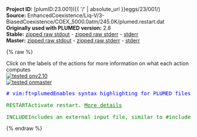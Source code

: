 **Project ID:** [plumID:23.001]({{ '/' | absolute_url }}eggs/23/001/)  
**Source:** EnhancedCoexistence/Liq-V/3-BiasedCoexistence/COEX_5000.0atm/245.0K/plumed.restart.dat  
**Originally used with PLUMED version:** 2.8  
**Stable:** [zipped raw stdout](plumed.restart.dat.plumed.stdout.txt.zip) - [zipped raw stderr](plumed.restart.dat.plumed.stderr.txt.zip) - [stderr](plumed.restart.dat.plumed.stderr)  
**Master:** [zipped raw stdout](plumed.restart.dat.plumed_master.stdout.txt.zip) - [zipped raw stderr](plumed.restart.dat.plumed_master.stderr.txt.zip) - [stderr](plumed.restart.dat.plumed_master.stderr)  

{% raw %}
<div class="plumedpreheader">
<div class="headerInfo" id="value_details_data/EnhancedCoexistence/Liq-V/3-BiasedCoexistence/COEX_5000.0atm/245.0K/plumed.restart.dat"> Click on the labels of the actions for more information on what each action computes </div>
<div class="containerBadge">
<div class="headerBadge"><a href="plumed.restart.dat.plumed.stderr"><img src="https://img.shields.io/badge/v2.10-passing-green.svg" alt="tested onv2.10" /></a></div>
<div class="headerBadge"><a href="plumed.restart.dat.plumed_master.stderr"><img src="https://img.shields.io/badge/master-passing-green.svg" alt="tested onmaster" /></a></div>
</div>
</div>
<pre class="plumedlisting">
<span class="plumedtooltip" style="color:blue"># vim:ft=plumed<span class="right">Enables syntax highlighting for PLUMED files in vim. See <a href="https://www.plumed.org/doc-master/user-doc/html/vim">here for more details. </a><i></i></span></span>
<br/><span class="plumedtooltip" style="color:green">RESTART<span class="right">Activate restart. <a href="https://www.plumed.org/doc-master/user-doc/html/RESTART" style="color:green">More details</a><i></i></span></span>
<br/><span style="display:none;" id="data/EnhancedCoexistence/Liq-V/3-BiasedCoexistence/COEX_5000.0atm/245.0K/plumed.restart.dat">The RESTART action with label <b></b> calculates something</span><span id="data/EnhancedCoexistence/Liq-V/3-BiasedCoexistence/COEX_5000.0atm/245.0K/plumed.restart.datplumed.start.dat_short"><span class="plumedtooltip" style="color:green">INCLUDE<span class="right">Includes an external input file, similar to #include in C preprocessor. <a href="https://www.plumed.org/doc-master/user-doc/html/INCLUDE">More details</a>. Show <a class="toggler" href='javascript:;' onclick='toggleDisplay("data/EnhancedCoexistence/Liq-V/3-BiasedCoexistence/COEX_5000.0atm/245.0K/plumed.restart.datplumed.start.dat");'>included file</a><i></i></span></span> <span class="plumedtooltip">FILE<span class="right">file to be included<i></i></span></span>=<a class="toggler" href='javascript:;' onclick='toggleDisplay("data/EnhancedCoexistence/Liq-V/3-BiasedCoexistence/COEX_5000.0atm/245.0K/plumed.restart.datplumed.start.dat");'>plumed.start.dat</a>
</span><span id="data/EnhancedCoexistence/Liq-V/3-BiasedCoexistence/COEX_5000.0atm/245.0K/plumed.restart.datplumed.start.dat_long" style="display:none;"><span style="color:blue" class="comment"># The command:
</span><span class="toggler" style="color:red" onclick='toggleDisplay("data/EnhancedCoexistence/Liq-V/3-BiasedCoexistence/COEX_5000.0atm/245.0K/plumed.restart.datplumed.start.dat")'># INCLUDE FILE=plumed.start.dat
</span><span style="color:blue" class="comment"># ensures PLUMED loads the contents of the file called plumed.start.dat</span>
<span style="color:blue" class="comment"># The contents of this file are shown below (click the red comment to hide them).</span>
<span class="plumedtooltip" style="color:blue"># vim:ft=plumed<span class="right">Enables syntax highlighting for PLUMED files in vim. See <a href="https://www.plumed.org/doc-master/user-doc/html/vim">here for more details. </a><i></i></span></span>


<br/><span style="display:none;" id="data/EnhancedCoexistence/Liq-V/3-BiasedCoexistence/COEX_5000.0atm/245.0K/plumed.restart.datplumed.start.dat">The INCLUDE action with label <b>plumed.start.dat</b> calculates something</span><span class="plumedtooltip" style="color:green">INCLUDE<span class="right">Includes an external input file, similar to #include in C preprocessor. <a href="https://www.plumed.org/doc-master/user-doc/html/INCLUDE" style="color:green">More details</a><i></i></span></span> <span class="plumedtooltip">FILE<span class="right">file to be included<i></i></span></span>=plumed.order.dat


<span style="color:blue" class="comment"># Target uniform distribution of the order parameter between 336 and 392 molecules</span>
<span style="color:blue" class="comment"># i.e. between 6 and 7 layers, each of 56 molecules</span>
<b name="data/EnhancedCoexistence/Liq-V/3-BiasedCoexistence/COEX_5000.0atm/245.0K/plumed.restart.datumb1" onclick='showPath("data/EnhancedCoexistence/Liq-V/3-BiasedCoexistence/COEX_5000.0atm/245.0K/plumed.restart.dat","data/EnhancedCoexistence/Liq-V/3-BiasedCoexistence/COEX_5000.0atm/245.0K/plumed.restart.datumb1","data/EnhancedCoexistence/Liq-V/3-BiasedCoexistence/COEX_5000.0atm/245.0K/plumed.restart.datumb1","brown")'>umb1</b>: <span class="plumedtooltip" style="color:green">ECV_UMBRELLAS_LINE<span class="right">Target a multiumbrella ensemble, by combining systems each with a parabolic bias potential at a different location. <a href="https://www.plumed.org/doc-master/user-doc/html/ECV_UMBRELLAS_LINE" style="color:green">More details</a><i></i></span></span> <span class="plumedtooltip">ARG<span class="right">the labels of the scalar values that are input to this action<i></i></span></span>=refcv.morethan-1 <span class="plumedtooltip">TEMP<span class="right"> temperature<i></i></span></span>=245.0 <span class="plumedtooltip">CV_MIN<span class="right">the minimum of the CV range to be explored<i></i></span></span>=336.0 <span class="plumedtooltip">CV_MAX<span class="right">the maximum of the CV range to be explored<i></i></span></span>=392.0 <span class="plumedtooltip">SIGMA<span class="right">sigma of the umbrella Gaussians<i></i></span></span>=1 <span class="plumedtooltip">BARRIER<span class="right">a guess of the free energy barrier to be overcome (better to stay higher than lower)<i></i></span></span>=50
<span style="display:none;" id="data/EnhancedCoexistence/Liq-V/3-BiasedCoexistence/COEX_5000.0atm/245.0K/plumed.restart.datumb1">The ECV_UMBRELLAS_LINE action with label <b>umb1</b> calculates the following quantities:<table  align="center" frame="void" width="95%" cellpadding="5%"><tr><td width="5%"><b> Quantity </b>  </td><td><b> Description </b> </td></tr><tr><td width="5%">umb1..#!custom</td><td>the names of the output components for this action depend on the actions input file see the example inputs below for details</td></tr></table></span><b name="data/EnhancedCoexistence/Liq-V/3-BiasedCoexistence/COEX_5000.0atm/245.0K/plumed.restart.datopes" onclick='showPath("data/EnhancedCoexistence/Liq-V/3-BiasedCoexistence/COEX_5000.0atm/245.0K/plumed.restart.dat","data/EnhancedCoexistence/Liq-V/3-BiasedCoexistence/COEX_5000.0atm/245.0K/plumed.restart.datopes","data/EnhancedCoexistence/Liq-V/3-BiasedCoexistence/COEX_5000.0atm/245.0K/plumed.restart.datopes","brown")'>opes</b>: <span class="plumedtooltip" style="color:green">OPES_EXPANDED<span class="right">On-the-fly probability enhanced sampling with expanded ensembles for the target distribution. <a href="https://www.plumed.org/doc-master/user-doc/html/OPES_EXPANDED" style="color:green">More details</a><i></i></span></span> <span class="plumedtooltip">ARG<span class="right">the label of the ECVs that define the expansion<i></i></span></span>=<b name="data/EnhancedCoexistence/Liq-V/3-BiasedCoexistence/COEX_5000.0atm/245.0K/plumed.restart.datumb1">umb1.*</b> <span class="plumedtooltip">PACE<span class="right">how often the bias is updated<i></i></span></span>=2000 <span class="plumedtooltip">STRIDE<span class="right">the frequency with which the forces due to the bias should be calculated<i></i></span></span>=1 <span class="plumedtooltip">WALKERS_MPI<span class="right"> switch on MPI version of multiple walkers<i></i></span></span> 

<br/><span style="display:none;" id="data/EnhancedCoexistence/Liq-V/3-BiasedCoexistence/COEX_5000.0atm/245.0K/plumed.restart.datopes">The OPES_EXPANDED action with label <b>opes</b> calculates the following quantities:<table  align="center" frame="void" width="95%" cellpadding="5%"><tr><td width="5%"><b> Quantity </b>  </td><td><b> Description </b> </td></tr><tr><td width="5%">opes.bias</td><td>the instantaneous value of the bias potential</td></tr></table></span><span class="plumedtooltip" style="color:green">PRINT<span class="right">Print quantities to a file. <a href="https://www.plumed.org/doc-master/user-doc/html/PRINT" style="color:green">More details</a><i></i></span></span> <span class="plumedtooltip">STRIDE<span class="right"> the frequency with which the quantities of interest should be output<i></i></span></span>=500  <span class="plumedtooltip">ARG<span class="right">the labels of the values that you would like to print to the file<i></i></span></span>=* <span class="plumedtooltip">FILE<span class="right">the name of the file on which to output these quantities<i></i></span></span>=COLVAR
<span style="color:blue"># --- End of included input --- </span></span></pre>
{% endraw %}
